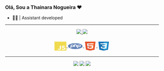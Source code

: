 ### Olá, Sou a Thainara Nogueira ❤


- 👩‍💻 | Assistant developed 
<hr>
<div align="center">
  <a href="https://github.com/NogueiraThainara">
  <img height="180em" src="https://github-readme-stats.vercel.app/api?username=NogueiraThainara&show_icons=true&theme=dracula&include_all_commits=true&count_private=true"/>
  <img height="180em" src="https://github-readme-stats.vercel.app/api/top-langs/?username=NogueiraThainara&layout=compact&langs_count=7&theme=dracula"/>
</div>
<div align="center"><br>
  <img align="center" alt="thainara-Js" height="30" width="40" src="https://raw.githubusercontent.com/devicons/devicon/master/icons/javascript/javascript-plain.svg">
  <img align="center" alt="thainara-php" height="40" width="50" src="https://raw.githubusercontent.com/devicons/devicon/master/icons/php/php-plain.svg" />
  <img align="center" alt="thainara-HTML" height="30" width="40" src="https://raw.githubusercontent.com/devicons/devicon/master/icons/html5/html5-original.svg">
  <img align="center" alt="thainara-CSS" height="30" width="40" src="https://raw.githubusercontent.com/devicons/devicon/master/icons/css3/css3-original.svg">

</div>
<hr>
<div align="center"> 
  <a href="https://discord.com/channels/938873207501520946/938873208218742865" target="_blank"><img src="https://img.shields.io/badge/Discord-7289DA?style=for-the-badge&logo=discord&logoColor=white" target="_blank"></a> 
  <a href = "mailto:thainara.nogueira99@gmail.com"><img src="https://img.shields.io/badge/-Gmail-%23333?style=for-the-badge&logo=gmail&logoColor=white" target="_blank"></a>
  <a href="https://www.linkedin.com/in/thainara-nogueira-36a27a1a0/" target="_blank"><img src="https://img.shields.io/badge/-LinkedIn-%230077B5?style=for-the-badge&logo=linkedin&logoColor=white" target="_blank"></a> 
</div>

